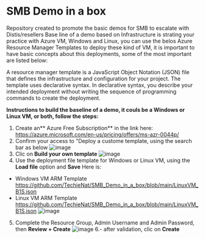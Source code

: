 # SMB Demo in a box

Repository created to promote the basic demos for SMB to escalate with Distis/resellers
Base line of a demo based on Infrastructure is strating your practice with Azure VM, Windows and Linux, you can use the belos Azure Resource Manager Templates to deploy these kind of VM, it is important to have basic concepts about this deployments, some of the most important are listed below:

A resource manager template is a JavaScript Object Notation (JSON) file that defines the infrastructure and configuration for your project. The template uses declarative syntax. In declarative syntax, you describe your intended deployment without writing the sequence of programming commands to create the deployment.

**Instructions to build the baseline of a demo, it couls be a Windows or Linux VM, or both, follow the steps:**

1. Create an** Azure Free Subscription** in the link here: https://azure.microsoft.com/en-us/pricing/offers/ms-azr-0044p/
2. Confirm your access to "Deploy a custome template, using the search bar as below
![image](https://github.com/TechieNat/SMB_Demo_in_a_box/assets/61152897/644d24ad-f212-46f5-baf5-66fc997f9509)
3. Clic on **Build your own template**
![image](https://github.com/TechieNat/SMB_Demo_in_a_box/assets/61152897/3128a5f2-7b0b-4868-ab41-dbfee2f98246)
4. Use the deployment file template for Windows or Linux VM, using the **Load file** option and **Save**
Here is:
- Windows VM ARM Template https://github.com/TechieNat/SMB_Demo_in_a_box/blob/main/LinuxVM_B1S.json
- Linux VM ARM Template  https://github.com/TechieNat/SMB_Demo_in_a_box/blob/main/LinuxVM_B1S.json
![image](https://github.com/TechieNat/SMB_Demo_in_a_box/assets/61152897/9939683a-8823-4037-a81b-c670d3dc3089)
5. Complete the Resource Group, Admin Username and Admin Password, then **Review + Create**
![image](https://github.com/TechieNat/SMB_Demo_in_a_box/assets/61152897/4d761157-8393-4e9d-95f0-213790c61f34)
6.- after validation, clic on **Create**
